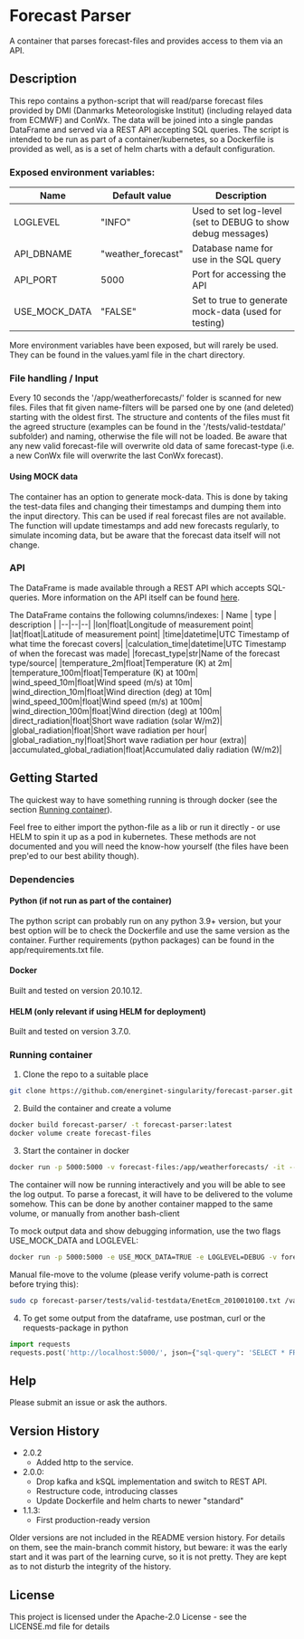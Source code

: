 # Forecast Parser

A container that parses forecast-files and provides access to them via an API.

## Description

This repo contains a python-script that will read/parse forecast files provided by DMI (Danmarks Meteorologiske Institut) (including relayed data from ECMWF) and ConWx. The data will be joined into a single pandas DataFrame and served via a REST API accepting SQL queries. The script is intended to be run as part of a container/kubernetes, so a Dockerfile is provided as well, as is a set of helm charts with a default configuration.

### Exposed environment variables:

| Name | Default value | Description |
|--|--|--|
|LOGLEVEL|"INFO"|Used to set log-level (set to DEBUG to show debug messages)|
|API_DBNAME|"weather_forecast"|Database name for use in the SQL query|
|API_PORT|5000|Port for accessing the API|
|USE_MOCK_DATA|"FALSE"|Set to true to generate mock-data (used for testing)|

More environment variables have been exposed, but will rarely be used. They can be found in the values.yaml file in the chart directory.

### File handling / Input

Every 10 seconds the '/app/weatherforecasts/' folder is scanned for new files. Files that fit given name-filters will be parsed one by one (and deleted) starting with the oldest first. The structure and contents of the files must fit the agreed structure (examples can be found in the '/tests/valid-testdata/' subfolder) and naming, otherwise the file will not be loaded. Be aware that any new valid forecast-file will overwrite old data of same forecast-type (i.e. a new ConWx file will overwrite the last ConWx forecast).

#### Using MOCK data

The container has an option to generate mock-data. This is done by taking the test-data files and changing their timestamps and dumping them into the input directory. This can be used if real forecast files are not available. The function will update timestamps and add new forecasts regularly, to simulate incoming data, but be aware that the forecast data itself will not change.

### API

The DataFrame is made available through a REST API which accepts SQL-queries. More information on the API itself can be found [here](https://github.com/energinet-singularity/singupy/tree/main/singupy#class-apidataframeapi).

The DataFrame contains the following columns/indexes:
| Name | type | description |
|--|--|--|
|lon|float|Longitude of measurement point|
|lat|float|Latitude of measurement point|
|time|datetime|UTC Timestamp of what time the forecast covers|
|calculation_time|datetime|UTC Timestamp of when the forecast was made|
|forecast_type|str|Name of the forecast type/source|
|temperature_2m|float|Temperature (K) at 2m|
|temperature_100m|float|Temperature (K) at 100m|
|wind_speed_10m|float|Wind speed (m/s) at 10m|
|wind_direction_10m|float|Wind direction (deg) at 10m|
|wind_speed_100m|float|Wind speed (m/s) at 100m|
|wind_direction_100m|float|Wind direction (deg) at 100m|
|direct_radiation|float|Short wave radiation (solar W/m2)|
|global_radiation|float|Short wave radiation per hour|
|global_radiation_ny|float|Short wave radiation per hour (extra)|
|accumulated_global_radiation|float|Accumulated daliy radiation (W/m2)|

## Getting Started

The quickest way to have something running is through docker (see the section [Running container](#running-container)).

Feel free to either import the python-file as a lib or run it directly - or use HELM to spin it up as a pod in kubernetes. These methods are not documented and you will need the know-how yourself (the files have been prep'ed to our best ability though).

### Dependencies

#### Python (if not run as part of the container)

The python script can probably run on any python 3.9+ version, but your best option will be to check the Dockerfile and use the same version as the container. Further requirements (python packages) can be found in the app/requirements.txt file.

#### Docker

Built and tested on version 20.10.12.

#### HELM (only relevant if using HELM for deployment)

Built and tested on version 3.7.0.

### Running container

1. Clone the repo to a suitable place
````bash
git clone https://github.com/energinet-singularity/forecast-parser.git
````

2. Build the container and create a volume
````bash
docker build forecast-parser/ -t forecast-parser:latest
docker volume create forecast-files
````

3. Start the container in docker
````bash
docker run -p 5000:5000 -v forecast-files:/app/weatherforecasts/ -it --rm forecast-parser:latest
````
The container will now be running interactively and you will be able to see the log output. To parse a forecast, it will have to be delivered to the volume somehow. This can be done by another container mapped to the same volume, or manually from another bash-client

To mock output data and show debugging information, use the two flags USE_MOCK_DATA and LOGLEVEL:
````bash
docker run -p 5000:5000 -e USE_MOCK_DATA=TRUE -e LOGLEVEL=DEBUG -v forecast-files:/app/weatherforecasts/ -it --rm forecast-parser:latest
````

Manual file-move to the volume (please verify volume-path is correct before trying this):
````bash
sudo cp forecast-parser/tests/valid-testdata/EnetEcm_2010010100.txt /var/lib/docker/volumes/forecast-files/_data/
````

4. To get some output from the dataframe, use postman, curl or the requests-package in python
````python
import requests
requests.post('http://localhost:5000/', json={"sql-query": 'SELECT * FROM weather_forecast LIMIT 5;'}).json()
````

## Help

Please submit an issue or ask the authors.

## Version History
* 2.0.2
    * Added http to the service.
* 2.0.0:
    * Drop kafka and kSQL implementation and switch to REST API.
    * Restructure code, introducing classes
    * Update Dockerfile and helm charts to newer "standard"
* 1.1.3:
    * First production-ready version
    <!---* See [commit change]() or See [release history]()--->

Older versions are not included in the README version history. For details on them, see the main-branch commit history, but beware: it was the early start and it was part of the learning curve, so it is not pretty. They are kept as to not disturb the integrity of the history.

## License

This project is licensed under the Apache-2.0 License - see the LICENSE.md file for details
